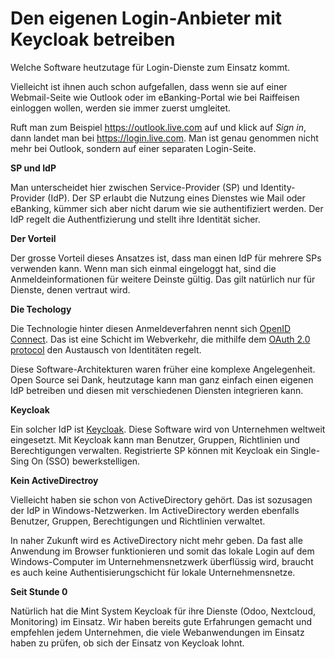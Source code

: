 # Den eigenen Login-Anbieter mit Keycloak betreiben
Welche Software heutzutage für Login-Dienste zum Einsatz kommt.


Vielleicht ist ihnen auch schon aufgefallen, dass wenn sie auf einer Webmail-Seite wie Outlook oder im eBanking-Portal wie bei Raiffeisen einloggen wollen, werden sie immer zuerst umgleitet.

Ruft man zum Beispiel <https://outlook.live.com> auf und klick auf *Sign in*, dann landet man bei <https://login.live.com>. Man ist genau genommen nicht mehr bei Outlook, sondern auf einer separaten Login-Seite.

**SP und IdP**

Man unterscheidet hier zwischen Service-Provider (SP) und Identity-Provider (IdP). Der SP erlaubt die Nutzung eines Dienstes wie Mail oder eBanking, kümmer sich aber nicht darum wie sie authentifiziert werden. Der IdP regelt die Authentfizierung und stellt ihre Identität sicher.

**Der Vorteil**

Der grosse Vorteil dieses Ansatzes ist, dass man einen IdP für mehrere SPs verwenden kann. Wenn man sich einmal eingeloggt hat, sind die Anmeldeinformationen für weitere Deinste gültig. Das gilt natürlich nur für Dienste, denen vertraut wird.

**Die Techology**

Die Technologie hinter diesen Anmeldeverfahren nennt sich [OpenID Connect](https://openid.net/connect/). Das ist eine Schicht im Webverkehr, die mithilfe dem [OAuth 2.0 protocol](https://oauth.net/2/) den Austausch von Identitäten regelt.

Diese Software-Architekturen waren früher eine komplexe Angelegenheit. Open Source sei Dank, heutzutage kann man ganz einfach einen eigenen IdP betreiben und diesen mit verschiedenen Diensten integrieren kann.

**Keycloak**

Ein solcher IdP ist [Keycloak](https://www.keycloak.org/). Diese Software wird von Unternehmen weltweit eingesetzt. Mit Keycloak kann man Benutzer, Gruppen, Richtlinien und Berechtigungen verwalten. Registrierte SP können mit Keycloak ein Single-Sing On (SSO) bewerkstelligen.

**Kein ActiveDirectroy**

Vielleicht haben sie schon von ActiveDirectory gehört. Das ist sozusagen der IdP in Windows-Netzwerken. Im ActiveDirectory werden ebenfalls Benutzer, Gruppen, Berechtigungen und Richtlinien verwaltet.

In naher Zukunft wird es ActiveDirectory nicht mehr geben. Da fast alle Anwendung im Browser funktionieren und somit das lokale Login auf dem Windows-Computer im Unternehmensnetzwerk überflüssig wird, braucht es auch keine Authentisierungschicht für lokale Unternehmensnetze.

**Seit Stunde 0**

Natürlich hat die Mint System Keycloak für ihre Dienste (Odoo, Nextcloud, Monitoring) im Einsatz. Wir haben bereits gute Erfahrungen gemacht und empfehlen jedem Unternehmen, die viele Webanwendungen im Einsatz haben zu prüfen, ob sich der Einsatz von Keycloak lohnt.
